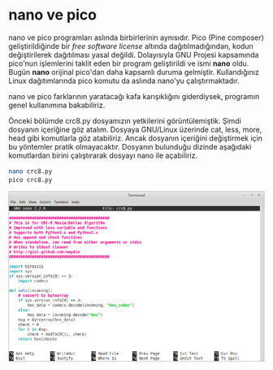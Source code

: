 # nano ve pico

nano ve pico programları aslında birbirlerinin aynısıdır. Pico (Pine composer) geliştirildiğinde bir *free software license* altında dağıtılmadığından, kodun değiştirilerek dağıtılması yasal değildi. Dolayısıyla GNU Projesi kapsamında pico'nun işlemlerini taklit eden bir program geliştirildi ve ismi **nano** oldu. Bugün **nano** orijinal pico'dan daha kapsamlı duruma gelmiştir. Kullandığınız Linux dağıtımlarında pico komutu da aslında nano'yu çalıştırmaktadır.

nano ve pico farklarının yaratacağı kafa karışıklığını giderdiysek, programın genel kullanımına bakabiliriz.

Önceki bölümde crc8.py dosyamızın yetkilerini görüntülemiştik. Şimdi dosyanın içeriğine göz atalım. Dosyaya GNU/Linux üzerinde cat, less, more, head gibi komutlarla göz atabiliriz. Ancak dosyanın içeriğini değiştirmek için bu yöntemler pratik olmayacaktır. Dosyanın bulunduğu dizinde aşağıdaki komutlardan birini çalıştırarak dosyayı nano ile açabiliriz.

```bash
nano crc8.py
pico crc8.py
```

![](../../images/nano/nano1.png)

